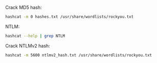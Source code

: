 Crack MD5 hash:
```bash
hashcat -m 0 hashes.txt /usr/share/wordlists/rockyou.txt
```

NTLM:
```bash
hashcat --help | grep NTLM
```
Crack NTLMv2 hash:
```bash
hashcat -m 5600 ntlmv2_hash.txt /usr/share/wordlists/rockyou.txt
```